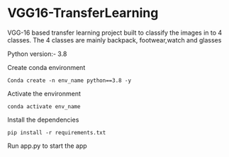 # VGG16-TransferLearning
VGG-16 based transfer learning project built to classify the images in to 4 classes. The 4 classes are mainly backpack, footwear,watch and glasses

Python version:- 3.8

Create conda environment
```
Conda create -n env_name python==3.8 -y
```
Activate the environment
```
conda activate env_name
```
Install the dependencies
```
pip install -r requirements.txt
```
Run app.py to start the app
